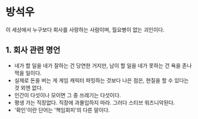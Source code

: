 # 방석우
이 세상에서 누구보다 회사를 사랑하는 사람이며, 월요병이 없는 괴인이다.

## 1. 회사 관련 명언
- 네가 할 일을 네가 잘하는 건 당연한 거지만, 남이 할 일을 네가 못하는 건 욕을 존나 먹을 일이다.
- 실제로 돈을 버는 게 게임 캐릭터 파밍하는 것보다 나은 점은, 현질을 할 수 있다는 것 외엔 없다.
- 인간이 다섯이나 모이면 그 중 쓰레기는 다섯이다.
- 평생 가는 직장없다. 직장에 과몰입하지 마라. 그러다 스티브 워즈니악된다.
- '확인'이란 단어는 '책임회피'의 다른 말이다.
